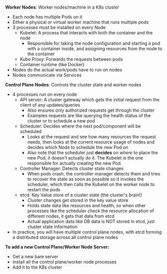 **Worker Nodes**: Worker nodes/machine in a K8s cluster 
- Each node has multiple Pods on it
- Either a physical or virtual worker machine that runs multiple pods
- 3 processes must be installed on every Node
	- Kubelet: A process that interacts with both the container and the node
		- Responsible for taking the node configuration and starting a pod with a container inside, and assigning resources from the node to the container
	- Kube Proxy: Forwards the requests between pods
	- Container runtime (like Docker)
- Nodes do the actual work/pods have to run on nodes
- Nodes communicate via Services

**Control Plane Nodes**: Controls the cluster state and worker nodes
- 4 processes run on every node
	- API server: A cluster gateway which gets the initial request from the client of any updates/queries
		- Also ensures only authorized requests get through the cluster
		- Examples requests are like querying the health status of the cluster or to schedule a new pod
	- Scheduler: Decides where the next pod/component will be scheduled
		- Looks at the request and see how many resources the request needs, then looks at the current resource usage of nodes and decides which Node to schedule the new Pod on
		- Also note that the scheduler just **decides** on *where* to place the new Pod, it doesn't actually do it. The Kubelet is the one responsible for actually creating the new Pod. 
	- Controller Manager: Detects cluster state changes
		- When pods crash, the controller manager detects them and tries to recover the state as soon as possible so it invokes the scheduler, which then calls the Kubelet on the worker node to restart the pods
	- etcd: Key Value store of a cluster state (the cluster's brain!)
		- Cluster changes get stored in the key value store
		- Holds state data like resources and health, so when other processes like the scheduler check the resource allocation of different nodes, it gets that data from etcd
		- Actual application data like DB data is NOT stored in etcd, just cluster state information
- In practice, you will have multiple control plane nodes, with etcd forming a distributed storage across all control plane nodes

**To add a new Control Plane/Worker Node Server:**
- Get a new bare server
- Install all the control plane/worker node processes
- Add it to the K8s cluster